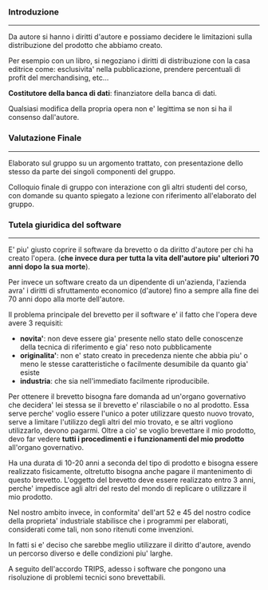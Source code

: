 ### Introduzione
---
Da autore si hanno i diritti d'autore e possiamo decidere le limitazioni sulla distribuzione del prodotto che abbiamo creato.

Per esempio con un libro, si negoziano i diritti di distribuzione con la casa editrice come: esclusivita' nella pubblicazione, prendere percentuali di profit del merchandising, etc...

**Costitutore della banca di dati**: finanziatore della banca di dati.

Qualsiasi modifica della propria opera non e' legittima se non si ha il consenso dall'autore.
### Valutazione Finale
---
Elaborato sul gruppo su un argomento trattato, con presentazione dello stesso da parte dei singoli componenti del gruppo.

Colloquio finale di gruppo con interazione con gli altri studenti del corso, con domande su quanto spiegato a lezione con riferimento all'elaborato del gruppo.
### Tutela giuridica del software
---
E' piu' giusto coprire il software da brevetto o da diritto d'autore per chi ha creato l'opera. (**che invece dura per tutta la vita dell'autore piu' ulteriori 70 anni dopo la sua morte**).

Per invece un software creato da un dipendente di un'azienda, l'azienda avra' i diritti di sfruttamento economico (d'autore) fino a sempre alla fine dei 70 anni dopo alla morte dell'autore.

Il problema principale del brevetto per il software e' il fatto che l'opera deve avere 3 requisiti: 
- **novita'**: non deve essere gia' presente nello stato delle conoscenze della tecnica di riferimento e gia' reso noto pubblicamente
- **originalita'**: non e' stato creato in precedenza niente che abbia piu' o meno le stesse caratteristiche o facilmente desumibile da quanto gia' esiste
- **industria**: che sia nell'immediato facilmente riproducibile.

Per ottenere il brevetto bisogna fare domanda ad un'organo governativo che decidera' lei stessa se il brevetto e' rilasciabile o no al prodotto. Essa serve perche' voglio essere l'unico a poter utilizzare questo nuovo trovato, serve a limitare l'utilizzo degli altri del mio trovato, e se altri vogliono utilizzarlo, devono pagarmi. Oltre a cio' se voglio brevettare il mio prodotto, devo far vedere **tutti i procedimenti e i funzionamenti del mio prodotto** all'organo governativo.

Ha una durata di 10-20 anni a seconda del tipo di prodotto e bisogna essere realizzato fisicamente, oltretutto bisogna anche pagare il mantenimento di questo brevetto. L'oggetto del brevetto deve essere realizzato entro 3 anni, perche' impedisce agli altri del resto del mondo di replicare o utilizzare il mio prodotto.

Nel nostro ambito invece, in conformita' dell'art 52 e 45 del nostro codice della proprieta' industriale stabilisce che i programmi per elaborati, considerati come tali, non sono ritenuti come invenzioni.

In fatti si e' deciso che sarebbe meglio utilizzare il diritto d'autore, avendo un percorso diverso e delle condizioni piu' larghe.

A seguito dell'accordo TRIPS, adesso i software che pongono una risoluzione di problemi tecnici sono brevettabili.